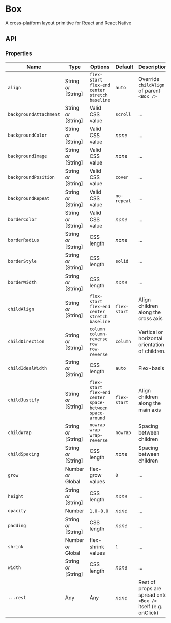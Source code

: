 # Box
A cross-platform layout primitive for React and React Native

## API

### Properties

Name                   | Type                 | Options         | Default       | Description
---                    | ---                  | ---             | ---           | ---        
`align` | String *or* [String] | <div style="white-space: nowrap">`flex-start` <br> `flex-end` <br> `center` <br> `stretch` <br> `baseline`</div> | `auto` | Override `childAlign` of parent `<Box />`
`backgroundAttachment` | String *or* [String] | Valid CSS value | `scroll`      | ...
`backgroundColor`      | String *or* [String] | Valid CSS value | *none*        | ...           
`backgroundImage`      | String *or* [String] | Valid CSS value | *none*        | ...        
`backgroundPosition`   | String *or* [String] | Valid CSS value | `cover`       | ...        
`backgroundRepeat`     | String *or* [String] | Valid CSS value | `no-repeat`   | ...        
`borderColor`          | String *or* [String] | Valid CSS value | *none*        | ...        
`borderRadius`         | String *or* [String] | CSS length      | *none*        | ...        
`borderStyle`          | String *or* [String] | CSS length      | `solid`       | ...        
`borderWidth`          | String *or* [String] | CSS length      | *none*        | ...        
`childAlign`           | String *or* [String] | <div style="white-space: nowrap">`flex-start` <br> `flex-end` <br> `center` <br> `stretch` <br> `baseline`</div> | <div style="white-space: nowrap">`flex-start`</div> | Align children along the cross axis
`childDirection`           | String *or* [String] | <div style="white-space: nowrap">`column`<br>`column-reverse`<br>`row`<br>`row-reverse`</div> | `column` | Vertical or horizontal orientation of children.
`childIdealWidth`      | String *or* [String] | CSS length | `auto` | Flex-basis
`childJustify`           | String *or* [String] | <div style="white-space: nowrap">`flex-start` <br> `flex-end` <br> `center` <br> `space-between` <br> `space-around`</div> | <div style="white-space: nowrap">`flex-start`</div>      | Align children along the main axis
`childWrap`         | String *or* [String] | <div style="white-space: nowrap">`nowrap`<br>`wrap`<br>`wrap-reverse`</div>             | `nowrap`       | Spacing between children
`childSpacing`         | String *or* [String] | CSS length     | *none*        | Spacing between children
`grow`    | Number *or* Global   | flex-grow values   | `0`      | ...
`height`  | String *or* [String] | CSS length         | *none*   | ...
`opacity` | Number               | `1.0`-`0.0`        | *none*   | ...
`padding` | String *or* [String] | CSS length         | *none*   | ...
`shrink`  | Number *or* Global   | flex-shrink values | `1`      | ...
`width`   | String *or* [String] | CSS length         | *none*   | ...
`...rest` | Any                  | Any                | *none*   | Rest of props are spread onto `<Box />` itself (e.g. onClick)

